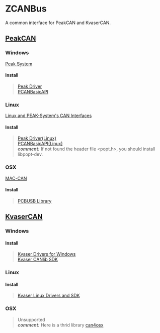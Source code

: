 # ZCANBus

A common interface for PeakCAN and KvaserCAN.

## [PeakCAN](https://www.peak-system.com/)

### Windows

[Peak System](https://www.peak-system.com/)  

#### Install

> [Peak Driver](https://www.peak-system.com/quick/DrvSetup)  
> [PCANBasicAPI](https://www.peak-system.com/fileadmin/media/files/pcan-basic.zip)

### Linux

[Linux and PEAK-System's CAN Interfaces](https://www.peak-system.com/fileadmin/media/linux/index.htm)  

#### Install

> [Peak Driver(Linux)](https://www.peak-system.com/fileadmin/media/linux/files/peak-linux-driver-8.7.0.tar.gz)  
> [PCANBasicAPI(Linux)](http://www.peak-system.com/quick/BasicLinux)  
***comment:*** If not found the header file <popt.h>, you should install libpopt-dev.

### OSX

[MAC-CAN](http://www.mac-can.com/)  
  
#### Install

> [PCBUSB Library](http://www.uv-software.de/files/downloads/MacCAN/PCANUSB/Library/OS_X_Library_for_PCANUSB_v0.8.tar.gz)

## [KvaserCAN](https://www.kvaser.com/)

### Windows

#### Install

> [Kvaser Drivers for Windows](https://www.kvaser.com/download/?utm_source=software&utm_ean=7330130980013&utm_status=latest)  
> [Kvaser CANlib SDK](https://www.kvaser.com/download/?utm_source=software&utm_ean=7330130980150&utm_status=latest)

### Linux

#### Install

> [Kvaser Linux Drivers and SDK](https://www.kvaser.com/download/?utm_source=software&utm_ean=7330130980754&utm_status=latest)

### OSX

> Unsupported  
> ***comment:*** Here is a thrid library [can4osx](http://aph-le.github.io/can4osx/)